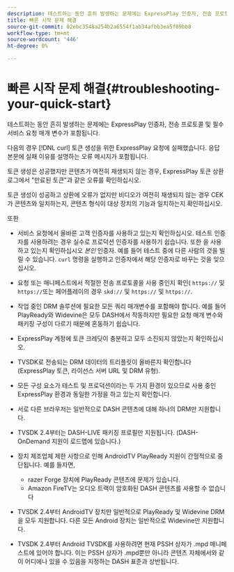 ```yaml
---
description: 테스트하는 동안 흔히 발생하는 문제에는 ExpressPlay 인증자, 전송 프로토콜 및 필수 서비스 요청 매개 변수가 포함됩니다.
title: 빠른 시작 문제 해결
source-git-commit: 02ebc3548a254b2a6554f1ab34afbb3ea5f09bb8
workflow-type: tm+mt
source-wordcount: '446'
ht-degree: 0%

---
```


# 빠른 시작 문제 해결{#troubleshooting-your-quick-start}

테스트하는 동안 흔히 발생하는 문제에는 ExpressPlay 인증자, 전송 프로토콜 및 필수 서비스 요청 매개 변수가 포함됩니다.

다음의 경우 [!DNL curl] 토큰 생성을 위한 ExpressPlay 요청에 실패했습니다. 응답 본문에 실패 이유를 설명하는 오류 메시지가 포함됩니다.

토큰 생성은 성공했지만 콘텐츠가 여전히 재생되지 않는 경우, ExpressPlay 토큰 상환 로그에서 &quot;만료된 토큰&quot;과 같은 오류를 확인하십시오.

토큰 생성이 성공하고 상환에 오류가 없지만 비디오가 여전히 재생되지 않는 경우 CEK가 콘텐츠와 일치하는지, 콘텐츠 형식이 대상 장치의 기능과 일치하는지 확인하십시오.

또한

* 서비스 요청에서 올바른 고객 인증자를 사용하고 있는지 확인하십시오. 테스트 인증자를 사용하려는 경우 실수로 프로덕션 인증자를 사용하기 쉽습니다. 또한 을 사용하고 있는지 확인하십시오 *본인* 인증자. 예를 들어 테스트 중에 다른 사람의 것을 빌릴 수 있습니다. `curl` 명령을 실행하고 인증자에서 해당 인증자로 바꾸는 것을 잊으십시오.

* 요청 또는 매니페스트에서 적절한 전송 프로토콜을 사용 중인지 확인( `https://` 및 `https://`또는 페어플레이의 경우 `skd://` 및 `https://` 및 `https://`.

* 작업 중인 DRM 솔루션에 필요한 모든 쿼리 매개변수를 포함해야 합니다. 예를 들어 PlayReady와 Widevine은 모두 DASH에서 작동하지만 필요한 요청 매개 변수와 패키징 구성이 다르기 때문에 혼동하기 쉽습니다.
* ExpressPlay 계정에 토큰 크레딧이 충분하고 모두 소진되지 않았는지 확인하십시오.
* TVSDK로 전송되는 DRM 데이터의 트리플릿이 올바른지 확인합니다(ExpressPlay 토큰, 라이선스 서버 URL 및 DRM 유형).
* 모든 구성 요소가 테스트 및 프로덕션이라는 두 가지 환경이 있으므로 사용 중인 ExpressPlay 환경과 동일한 가정을 하고 있는지 확인합니다.
* 서로 다른 브라우저는 일반적으로 DASH 콘텐츠에 대해 하나의 DRM만 지원합니다.
* TVSDK 2.4부터는 DASH-LIVE 패키징 프로필만 지원됩니다. (DASH-OnDemand 지원이 로드맵에 있습니다.)
* 장치 제조업체 제한 사항으로 인해 AndroidTV PlayReady 지원이 간헐적으로 중단됩니다. 예를 들자면,

   * razer Forge 장치에 PlayReady 콘텐츠에 문제가 있습니다.
   * Amazon FireTV는 오디오 트랙이 암호화된 DASH 콘텐츠를 사용할 수 없습니다

* TVSDK 2.4부터 AndroidTV 장치만 일반적으로 PlayReady 및 Widevine DRM을 모두 지원합니다. 다른 모든 Android 장치는 일반적으로 Widevine만 지원합니다.
* TVSDK 2.4부터 Android TVSDK를 사용하려면 현재 PSSH 상자가 .mpd 매니페스트에 있어야 합니다. 이는 PSSH 상자가 .mpd뿐만 아니라 콘텐츠 자체에서와 같이 어디에나 있을 수 있음을 지정하는 DASH 표준과 상반됩니다.
